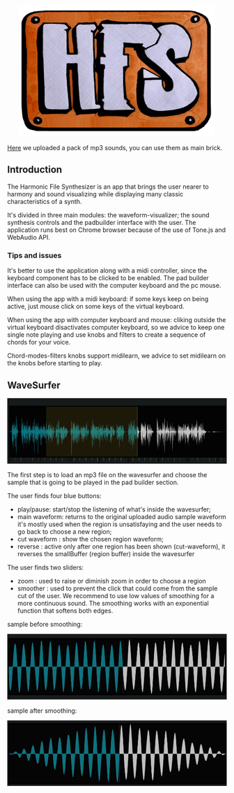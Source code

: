 

<p align ="center" > <img width ="450" height ="300" src = "readme_images/logo.jpg"> </p>

[Here](https://www.mediafire.com/file/v2jati117jpb6pt/sounds.rar/file) we uploaded a pack of mp3 sounds, you can use them as main brick. 

## Introduction

The Harmonic File Synthesizer is an app that brings the user nearer to harmony and sound visualizing while displaying many classic characteristics of a synth. 

It's divided in three main modules: the waveform-visualizer; the sound synthesis controls and the padbuilder interface with the user.
The application runs best on Chrome browser because of the use of Tone.js and WebAudio API. 

### Tips and issues

It's better to use the application along with a midi controller, since the keyboard component has to be clicked to be enabled.
The pad builder interface can also be used with the computer keyboard and the pc mouse.

When using the app with a midi keyboard:
if some keys keep on being active, just mouse click on some keys of the virtual keyboard.

When using the app with computer keyboard and mouse:
cliking outside the virtual keyboard disactivates computer keyboard, so we advice to keep one single note playing and use knobs and filters to create a sequence of chords for your voice.

Chord-modes-filters knobs support midilearn, we advice to set midilearn on the knobs before starting to play.

## WaveSurfer

<p align ="center" > <img width ="850" height ="150" src = "readme_images/waveform.png"> </p>

The first step is to load an mp3 file on the wavesurfer and choose the sample that is going to be played in the pad builder section.

The user finds four blue buttons:
- play/pause: start/stop the listening of what's inside the wavesurfer;
- main waveform: returns to the original uploaded audio sample waveform  it's mostly used when the region is unsatisfaying and the user needs to go back to choose a new region;
- cut waveform : show the chosen region waveform;
- reverse : active only after one region has been shown (cut-waveform), it reverses the smallBuffer (region buffer) inside the wavesurfer

The user finds two sliders:

- zoom : used to raise or diminish zoom in order to choose a region
- smoother : used to prevent the click that could come from the sample cut of the user. We recommend to use low values of smoothing for a more continuous sound. The smoothing works with an exponential function that softens both edges.


sample before smoothing:

<img width ="750" height ="150" src = "readme_images/samplebeforesmooth.png">


sample after smoothing: 

<img width ="750" height ="150" src = "readme_images/sampleaftersmooth.png">





